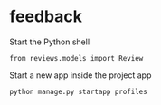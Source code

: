 # feedback
Start the Python shell

    from reviews.models import Review

Start a new app inside the project app

    python manage.py startapp profiles